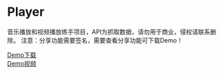 # Player  
音乐播放和视频播放练手项目，API为抓取数据，请勿用于商业，侵权请联系删除。
注意：分享功能需要签名，需要查看分享功能可下载Demo！

[Demo下载](dudu_v1.0.apk)  
[Demo视频](video.mp4)
